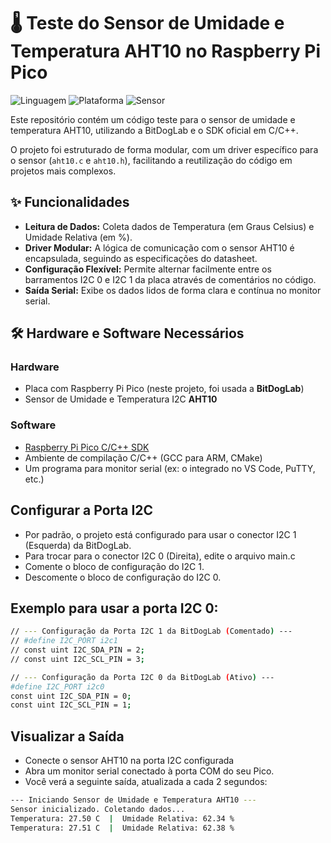 # 🌡️ Teste do Sensor de Umidade e Temperatura AHT10 no Raspberry Pi Pico

![Linguagem](https://img.shields.io/badge/Linguagem-C-blue.svg)
![Plataforma](https://img.shields.io/badge/Plataforma-Raspberry%20Pi%20Pico-purple.svg)
![Sensor](https://img.shields.io/badge/Sensor-AHT10-9cf.svg)

Este repositório contém um código teste para o sensor de umidade e temperatura AHT10, utilizando a BitDogLab e o SDK oficial em C/C++.

O projeto foi estruturado de forma modular, com um driver específico para o sensor (`aht10.c` e `aht10.h`), facilitando a reutilização do código em projetos mais complexos.

## ✨ Funcionalidades

* **Leitura de Dados:** Coleta dados de Temperatura (em Graus Celsius) e Umidade Relativa (em %).
* **Driver Modular:** A lógica de comunicação com o sensor AHT10 é encapsulada, seguindo as especificações do datasheet.
* **Configuração Flexível:** Permite alternar facilmente entre os barramentos I2C 0 e I2C 1 da placa através de comentários no código.
* **Saída Serial:** Exibe os dados lidos de forma clara e contínua no monitor serial.

## 🛠️ Hardware e Software Necessários

### Hardware
* Placa com Raspberry Pi Pico (neste projeto, foi usada a **BitDogLab**)
* Sensor de Umidade e Temperatura I2C **AHT10**

### Software
* [Raspberry Pi Pico C/C++ SDK](https://github.com/raspberrypi/pico-sdk)
* Ambiente de compilação C/C++ (GCC para ARM, CMake)
* Um programa para monitor serial (ex: o integrado no VS Code, PuTTY, etc.)

## Configurar a Porta I2C
* Por padrão, o projeto está configurado para usar o conector I2C 1 (Esquerda) da BitDogLab.
* Para trocar para o conector I2C 0 (Direita), edite o arquivo main.c
* Comente o bloco de configuração do I2C 1.
* Descomente o bloco de configuração do I2C 0.

## Exemplo para usar a porta I2C 0:

```bash
// --- Configuração da Porta I2C 1 da BitDogLab (Comentado) ---
// #define I2C_PORT i2c1
// const uint I2C_SDA_PIN = 2;
// const uint I2C_SCL_PIN = 3;

// --- Configuração da Porta I2C 0 da BitDogLab (Ativo) ---
#define I2C_PORT i2c0
const uint I2C_SDA_PIN = 0;
const uint I2C_SCL_PIN = 1;
```

## Visualizar a Saída
* Conecte o sensor AHT10 na porta I2C configurada
* Abra um monitor serial conectado à porta COM do seu Pico.
* Você verá a seguinte saída, atualizada a cada 2 segundos:
```bash
--- Iniciando Sensor de Umidade e Temperatura AHT10 ---
Sensor inicializado. Coletando dados...
Temperatura: 27.50 C  |  Umidade Relativa: 62.34 %
Temperatura: 27.51 C  |  Umidade Relativa: 62.38 %
```
